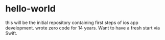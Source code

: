 # hello-world
this will be the initial repository containing first steps of ios app development.
wrote zero code for 14 years. Want to have a fresh start via Swift.
